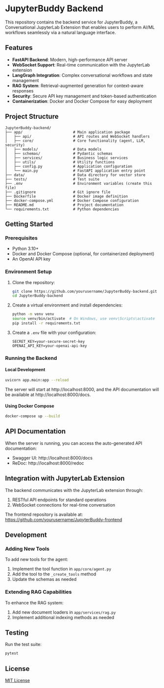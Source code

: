 # JupyterBuddy Backend

This repository contains the backend service for JupyterBuddy, a Conversational JupyterLab Extension that enables users to perform AI/ML workflows seamlessly via a natural language interface.

## Features

- **FastAPI Backend**: Modern, high-performance API server
- **WebSocket Support**: Real-time communication with the JupyterLab extension
- **LangGraph Integration**: Complex conversational workflows and state management
- **RAG System**: Retrieval-augmented generation for context-aware responses
- **Security**: Secure API key management and token-based authentication
- **Containerization**: Docker and Docker Compose for easy deployment

## Project Structure

```
JupyterBuddy-backend/
├── app/                       # Main application package
│   ├── api/                   # API routes and WebSocket handlers
│   ├── core/                  # Core functionality (agent, LLM, security)
│   ├── models/                # Data models
│   ├── schemas/               # Pydantic schemas
│   ├── services/              # Business logic services
│   ├── utils/                 # Utility functions
│   ├── config.py              # Application configuration
│   └── main.py                # FastAPI application entry point
├── data/                      # Data directory for vector store
├── tests/                     # Test suite
├── .env                       # Environment variables (create this file)
├── .gitignore                 # Git ignore file
├── Dockerfile                 # Docker image definition
├── docker-compose.yml         # Docker Compose configuration
├── README.md                  # Project documentation
└── requirements.txt           # Python dependencies
```

## Getting Started

### Prerequisites

- Python 3.10+
- Docker and Docker Compose (optional, for containerized deployment)
- An OpenAI API key

### Environment Setup

1. Clone the repository:
   ```bash
   git clone https://github.com/yourusername/JupyterBuddy-backend.git
   cd JupyterBuddy-backend
   ```

2. Create a virtual environment and install dependencies:
   ```bash
   python -m venv venv
   source venv/bin/activate  # On Windows, use venv\Scripts\activate
   pip install -r requirements.txt
   ```

3. Create a `.env` file with your configuration:
   ```
   SECRET_KEY=your-secure-secret-key
   OPENAI_API_KEY=your-openai-api-key
   ```

### Running the Backend

#### Local Development

```bash
uvicorn app.main:app --reload
```

The server will start at http://localhost:8000, and the API documentation will be available at http://localhost:8000/docs.

#### Using Docker Compose

```bash
docker-compose up --build
```

## API Documentation

When the server is running, you can access the auto-generated API documentation:

- Swagger UI: http://localhost:8000/docs
- ReDoc: http://localhost:8000/redoc

## Integration with JupyterLab Extension

The backend communicates with the JupyterLab extension through:

1. RESTful API endpoints for standard operations
2. WebSocket connections for real-time conversation

The frontend repository is available at: https://github.com/yourusername/JupyterBuddy-frontend

## Development

### Adding New Tools

To add new tools for the agent:

1. Implement the tool function in `app/core/agent.py`
2. Add the tool to the `_create_tools` method
3. Update the schemas as needed

### Extending RAG Capabilities

To enhance the RAG system:

1. Add new document loaders in `app/services/rag.py`
2. Implement additional indexing methods as needed

## Testing

Run the test suite:

```bash
pytest
```

## License

[MIT License](LICENSE)